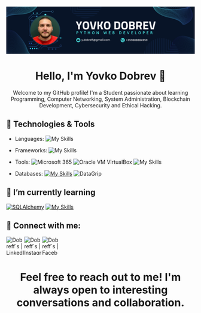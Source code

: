 ![Header Image](header.png)


<div align="center">
  <h1>Hello, I'm Yovko Dobrev 👋</h1>
</div>

<div align="center">
Welcome to my GitHub profile! I'm a Student passionate about learning Programming, Computer Networking, System Administration, Blockchain Development, Cybersecurity and Ethical Hacking.
</div>

## 🔧 Technologies & Tools
- Languages:
![My Skills](https://skillicons.dev/icons?i=py)
- Frameworks: ![My Skills](https://skillicons.dev/icons?i=django)
- Tools:
</a><img src="https://upload.wikimedia.org/wikipedia/commons/thumb/0/0e/Microsoft_365_%282022%29.svg/768px-Microsoft_365_%282022%29.svg.png?20231004051714" alt="Microsoft 365" width="48" height="48">
</a><img src="https://cdn.icon-icons.com/icons2/2699/PNG/512/virtualbox_logo_icon_169253.png" alt="Oracle VM VirtualBox" width="48" height="48">
  ![My Skills](https://skillicons.dev/icons?i=vscode,github)

- Databases: [![My Skills](https://skillicons.dev/icons?i=postgres)](https://skillicons.dev) <img src="https://cdn.worldvectorlogo.com/logos/datagrip-icon.svg" alt="DataGrip" width="48" height="48">


## 🌱 I’m currently learning
[![SQLAlchemy](https://upload.wikimedia.org/wikipedia/commons/thumb/d/d7/SQLAlchemy.svg/80px-SQLAlchemy.svg.png)](https://your-link-here.com)
[![My Skills](https://skillicons.dev/icons?i=js,html,css,wasm)](https://skillicons.dev)






## 💬 Connect with me:

<a href="https://www.linkedin.com/in/dobrefff/"><img align="left" src="https://raw.githubusercontent.com/yushi1007/yushi1007/main/images/linkedin.svg" alt="Dobreff`s | LinkedIn" width="48" height="48"/></a>
<a href="https://instagram.com/dobreff.y"><img align="left" src="https://raw.githubusercontent.com/yushi1007/yushi1007/main/images/instagram.svg" alt="Dobreff`s | Instagram" width="48" height="48"/></a>
<a href="https://facebook.com/yovko.dobreff/"><img align="left" src="https://upload.wikimedia.org/wikipedia/commons/thumb/b/b8/2021_Facebook_icon.svg/768px-2021_Facebook_icon.svg.png?20220821121039" alt="Dobreff`s | Facebook" width="48" height="48"/></a>
</br>

<h1 align="center"> <br>
Feel free to reach out to me! I'm always open to interesting conversations and collaboration.
</div></h1>
